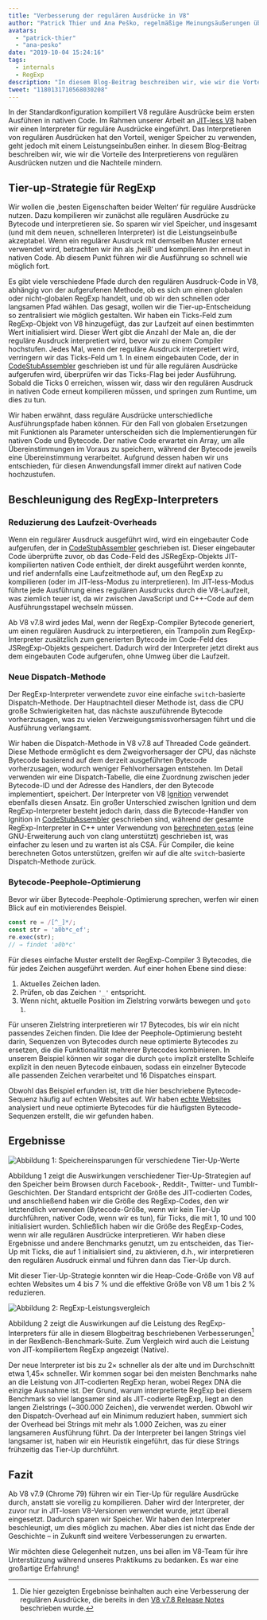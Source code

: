 ```yaml
---
title: "Verbesserung der regulären Ausdrücke in V8"
author: "Patrick Thier und Ana Peško, regelmäßige Meinungsäußerungen über reguläre Ausdrücke"
avatars: 
  - "patrick-thier"
  - "ana-pesko"
date: "2019-10-04 15:24:16"
tags: 
  - internals
  - RegExp
description: "In diesem Blog-Beitrag beschreiben wir, wie wir die Vorteile der Interpretation von regulären Ausdrücken nutzen und gleichzeitig die Nachteile mindern."
tweet: "1180131710568030208"
---
```

In der Standardkonfiguration kompiliert V8 reguläre Ausdrücke beim ersten Ausführen in nativen Code. Im Rahmen unserer Arbeit an [JIT-less V8](/blog/jitless) haben wir einen Interpreter für reguläre Ausdrücke eingeführt. Das Interpretieren von regulären Ausdrücken hat den Vorteil, weniger Speicher zu verwenden, geht jedoch mit einem Leistungseinbußen einher. In diesem Blog-Beitrag beschreiben wir, wie wir die Vorteile des Interpretierens von regulären Ausdrücken nutzen und die Nachteile mindern.

<!--truncate-->
## Tier-up-Strategie für RegExp

Wir wollen die ‚besten Eigenschaften beider Welten‘ für reguläre Ausdrücke nutzen. Dazu kompilieren wir zunächst alle regulären Ausdrücke zu Bytecode und interpretieren sie. So sparen wir viel Speicher, und insgesamt (und mit dem neuen, schnelleren Interpreter) ist die Leistungseinbuße akzeptabel. Wenn ein regulärer Ausdruck mit demselben Muster erneut verwendet wird, betrachten wir ihn als ‚heiß‘ und kompilieren ihn erneut in nativen Code. Ab diesem Punkt führen wir die Ausführung so schnell wie möglich fort.

Es gibt viele verschiedene Pfade durch den regulären Ausdruck-Code in V8, abhängig von der aufgerufenen Methode, ob es sich um einen globalen oder nicht-globalen RegExp handelt, und ob wir den schnellen oder langsamen Pfad wählen. Das gesagt, wollen wir die Tier-up-Entscheidung so zentralisiert wie möglich gestalten. Wir haben ein Ticks-Feld zum RegExp-Objekt von V8 hinzugefügt, das zur Laufzeit auf einen bestimmten Wert initialisiert wird. Dieser Wert gibt die Anzahl der Male an, die der reguläre Ausdruck interpretiert wird, bevor wir zu einem Compiler hochstufen. Jedes Mal, wenn der reguläre Ausdruck interpretiert wird, verringern wir das Ticks-Feld um 1. In einem eingebauten Code, der in [CodeStubAssembler](/blog/csa) geschrieben ist und für alle regulären Ausdrücke aufgerufen wird, überprüfen wir das Ticks-Flag bei jeder Ausführung. Sobald die Ticks 0 erreichen, wissen wir, dass wir den regulären Ausdruck in nativen Code erneut kompilieren müssen, und springen zum Runtime, um dies zu tun.

Wir haben erwähnt, dass reguläre Ausdrücke unterschiedliche Ausführungspfade haben können. Für den Fall von globalen Ersetzungen mit Funktionen als Parameter unterscheiden sich die Implementierungen für nativen Code und Bytecode. Der native Code erwartet ein Array, um alle Übereinstimmungen im Voraus zu speichern, während der Bytecode jeweils eine Übereinstimmung verarbeitet. Aufgrund dessen haben wir uns entschieden, für diesen Anwendungsfall immer direkt auf nativen Code hochzustufen.

## Beschleunigung des RegExp-Interpreters

### Reduzierung des Laufzeit-Overheads

Wenn ein regulärer Ausdruck ausgeführt wird, wird ein eingebauter Code aufgerufen, der in [CodeStubAssembler](/blog/csa) geschrieben ist. Dieser eingebauter Code überprüfte zuvor, ob das Code-Feld des JSRegExp-Objekts JIT-kompilierten nativen Code enthielt, der direkt ausgeführt werden konnte, und rief andernfalls eine Laufzeitmethode auf, um den RegExp zu kompilieren (oder im JIT-less-Modus zu interpretieren). Im JIT-less-Modus führte jede Ausführung eines regulären Ausdrucks durch die V8-Laufzeit, was ziemlich teuer ist, da wir zwischen JavaScript und C++-Code auf dem Ausführungsstapel wechseln müssen.

Ab V8 v7.8 wird jedes Mal, wenn der RegExp-Compiler Bytecode generiert, um einen regulären Ausdruck zu interpretieren, ein Trampolin zum RegExp-Interpreter zusätzlich zum generierten Bytecode im Code-Feld des JSRegExp-Objekts gespeichert. Dadurch wird der Interpreter jetzt direkt aus dem eingebauten Code aufgerufen, ohne Umweg über die Laufzeit.

### Neue Dispatch-Methode

Der RegExp-Interpreter verwendete zuvor eine einfache `switch`-basierte Dispatch-Methode. Der Hauptnachteil dieser Methode ist, dass die CPU große Schwierigkeiten hat, das nächste auszuführende Bytecode vorherzusagen, was zu vielen Verzweigungsmissvorhersagen führt und die Ausführung verlangsamt.

Wir haben die Dispatch-Methode in V8 v7.8 auf Threaded Code geändert. Diese Methode ermöglicht es dem Zweigvorhersager der CPU, das nächste Bytecode basierend auf dem derzeit ausgeführten Bytecode vorherzusagen, wodurch weniger Fehlvorhersagen entstehen. Im Detail verwenden wir eine Dispatch-Tabelle, die eine Zuordnung zwischen jeder Bytecode-ID und der Adresse des Handlers, der den Bytecode implementiert, speichert. Der Interpreter von V8 [Ignition](/docs/ignition) verwendet ebenfalls diesen Ansatz. Ein großer Unterschied zwischen Ignition und dem RegExp-Interpreter besteht jedoch darin, dass die Bytecode-Handler von Ignition in [CodeStubAssembler](/blog/csa) geschrieben sind, während der gesamte RegExp-Interpreter in C++ unter Verwendung von [berechneten `goto`s](https://gcc.gnu.org/onlinedocs/gcc/Labels-as-Values.html) (eine GNU-Erweiterung auch von clang unterstützt) geschrieben ist, was einfacher zu lesen und zu warten ist als CSA. Für Compiler, die keine berechneten Gotos unterstützen, greifen wir auf die alte `switch`-basierte Dispatch-Methode zurück.

### Bytecode-Peephole-Optimierung

Bevor wir über Bytecode-Peephole-Optimierung sprechen, werfen wir einen Blick auf ein motivierendes Beispiel.

```js
const re = /[^_]*/;
const str = 'a0b*c_ef';
re.exec(str);
// → findet 'a0b*c'
```

Für dieses einfache Muster erstellt der RegExp-Compiler 3 Bytecodes, die für jedes Zeichen ausgeführt werden. Auf einer hohen Ebene sind diese:

1. Aktuelles Zeichen laden.
1. Prüfen, ob das Zeichen `'_'` entspricht.
1. Wenn nicht, aktuelle Position im Zielstring vorwärts bewegen und `goto 1`.

Für unseren Zielstring interpretieren wir 17 Bytecodes, bis wir ein nicht passendes Zeichen finden. Die Idee der Peephole-Optimierung besteht darin, Sequenzen von Bytecodes durch neue optimierte Bytecodes zu ersetzen, die die Funktionalität mehrerer Bytecodes kombinieren. In unserem Beispiel können wir sogar die durch `goto` implizit erstellte Schleife explizit in den neuen Bytecode einbauen, sodass ein einzelner Bytecode alle passenden Zeichen verarbeitet und 16 Dispatches einspart.

Obwohl das Beispiel erfunden ist, tritt die hier beschriebene Bytecode-Sequenz häufig auf echten Websites auf. Wir haben [echte Websites](/blog/real-world-performance) analysiert und neue optimierte Bytecodes für die häufigsten Bytecode-Sequenzen erstellt, die wir gefunden haben.

## Ergebnisse

![Abbildung 1: Speichereinsparungen für verschiedene Tier-Up-Werte](/_img/regexp-tier-up/results-memory.svg)

Abbildung 1 zeigt die Auswirkungen verschiedener Tier-Up-Strategien auf den Speicher beim Browsen durch Facebook-, Reddit-, Twitter- und Tumblr-Geschichten. Der Standard entspricht der Größe des JIT-codierten Codes, und anschließend haben wir die Größe des RegExp-Codes, den wir letztendlich verwenden (Bytecode-Größe, wenn wir kein Tier-Up durchführen, nativer Code, wenn wir es tun), für Ticks, die mit 1, 10 und 100 initialisiert wurden. Schließlich haben wir die Größe des RegExp-Codes, wenn wir alle regulären Ausdrücke interpretieren. Wir haben diese Ergebnisse und andere Benchmarks genutzt, um zu entscheiden, das Tier-Up mit Ticks, die auf 1 initialisiert sind, zu aktivieren, d.h., wir interpretieren den regulären Ausdruck einmal und führen dann das Tier-Up durch.

Mit dieser Tier-Up-Strategie konnten wir die Heap-Code-Größe von V8 auf echten Websites um 4 bis 7 % und die effektive Größe von V8 um 1 bis 2 % reduzieren.

![Abbildung 2: RegExp-Leistungsvergleich](/_img/regexp-tier-up/results-speed.svg)

Abbildung 2 zeigt die Auswirkungen auf die Leistung des RegExp-Interpreters für alle in diesem Blogbeitrag beschriebenen Verbesserungen[^strict-bounds] in der RexBench-Benchmark-Suite. Zum Vergleich wird auch die Leistung von JIT-kompiliertem RegExp angezeigt (Native).

[^strict-bounds]: Die hier gezeigten Ergebnisse beinhalten auch eine Verbesserung der regulären Ausdrücke, die bereits in den [V8 v7.8 Release Notes](/blog/v8-release-78#faster-regexp-match-failures) beschrieben wurde.

Der neue Interpreter ist bis zu 2× schneller als der alte und im Durchschnitt etwa 1,45× schneller. Wir kommen sogar bei den meisten Benchmarks nahe an die Leistung von JIT-codierten RegExp heran, wobei Regex DNA die einzige Ausnahme ist. Der Grund, warum interpretierte RegExp bei diesem Benchmark so viel langsamer sind als JIT-codierte RegExp, liegt an den langen Zielstrings (~300.000 Zeichen), die verwendet werden. Obwohl wir den Dispatch-Overhead auf ein Minimum reduziert haben, summiert sich der Overhead bei Strings mit mehr als 1.000 Zeichen, was zu einer langsameren Ausführung führt. Da der Interpreter bei langen Strings viel langsamer ist, haben wir ein Heuristik eingeführt, das für diese Strings frühzeitig das Tier-Up durchführt.

## Fazit

Ab V8 v7.9 (Chrome 79) führen wir ein Tier-Up für reguläre Ausdrücke durch, anstatt sie voreilig zu kompilieren. Daher wird der Interpreter, der zuvor nur in JIT-losen V8-Versionen verwendet wurde, jetzt überall eingesetzt. Dadurch sparen wir Speicher. Wir haben den Interpreter beschleunigt, um dies möglich zu machen. Aber dies ist nicht das Ende der Geschichte – in Zukunft sind weitere Verbesserungen zu erwarten.

Wir möchten diese Gelegenheit nutzen, uns bei allen im V8-Team für ihre Unterstützung während unseres Praktikums zu bedanken. Es war eine großartige Erfahrung!
